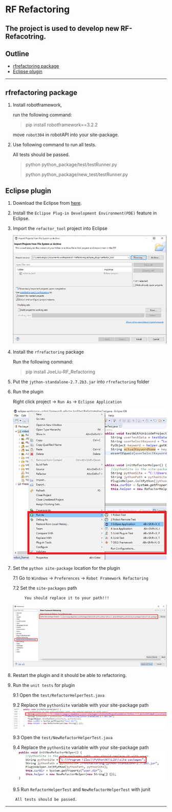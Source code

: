 # RF Refactoring

## The project is used to develop new RF-Refacotring.

## Outline

* [rfrefactoring package](#rfrefactoring-package)
* [Eclipse plugin](#eclipse-plugin)
---
## rfrefactoring package
1. Install robotframework,

    run the following command:
    > pip install robotframework==3.2.2

    move `robot304` in robotAPI into your site-package.

2. Use following command to run all tests.

    All tests should be passed.
    > python python_package/test/testRunner.py
    > 
    > python python_package/new_test/testRunner.py

## Eclipse plugin
1. Download the Eclipse from [here](https://www.eclipse.org/downloads/).

2. Install the `Eclipse Plug-in Development Environment(PDE)` feature in Eclipse.

3. Import the `refactor_tool` project into Eclipse

    ![Import project](picture/import_plugin_project.PNG)

4. Install the `rfrefactoring` package

    Run the following command:
    > pip install JoeLiu-RF_Refactoring

5. Put the `jython-standalone-2.7.2b3.jar` into `rfrefactoring` folder 

6. Run the plugin

    Right click project -> `Run As` -> `Eclipse Application `

    ![run plugin](/picture/run_plugin.png)

7. Set the `python site-package` location for the plugin

    7.1 Go to `Windows` -> `Preferences` -> `Robot Framework Refactoring`

    7.2 Set the `site-packages` path
    
            You should replace it to your path!!!

    ![](/picture/set_site_package_location.PNG)

8. Restart the plugin and it should be able to refactoring.

9. Run the `unit tests` for plugin

    9.1 Open the `test/RefactorHelperTest.java`

    9.2 Replace the `pythonSite` variable with your site-package path
    ![](/picture/replace_site_package_path_in_test.png)
    
    9.3 Open the `test/NewRefactorHelperTest.java`
    
    9.4 Replace the `pythonSite` variable with your site-package path
    ![](/picture/replace_site_package_path_in_new_test.png)

    9.5 Run `RefactorHelperTest` and `NewRefactorHelperTest` with junit

        All tests should be passed.
---
